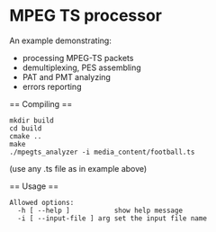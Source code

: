 MPEG TS processor
=================

An example demonstrating:

* processing MPEG-TS packets
* demultiplexing, PES assembling
* PAT and PMT analyzing
* errors reporting

== Compiling ==

    mkdir build
    cd build
    cmake ..
    make
    ./mpegts_analyzer -i media_content/football.ts

(use any .ts file as in example above)

== Usage ==

    Allowed options:
      -h [ --help ]           show help message
      -i [ --input-file ] arg set the input file name

